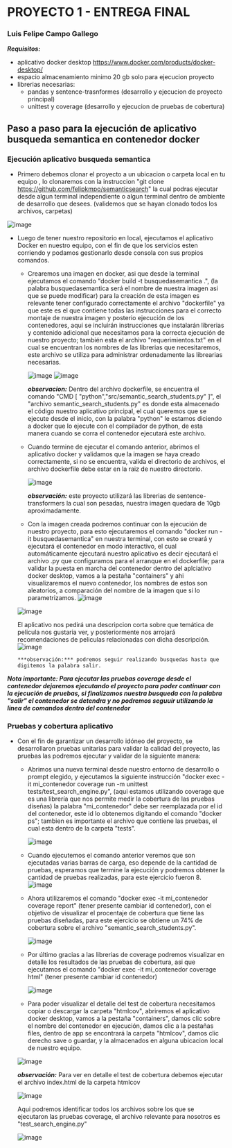 # PROYECTO 1 - ENTREGA FINAL
### Luis Felipe Campo Gallego

***Requisitos:*** 
- aplicativo docker desktop https://www.docker.com/products/docker-desktop/
- espacio almacenamiento minimo 20 gb solo para ejecucion proyecto
- librerias necesarias:
   - pandas y sentence-trasnformes (desarrollo y ejecucion de proyecto principal)
   - unittest y coverage (desarrollo y ejecucion de pruebas de cobertura) 
  
## Paso a paso para la ejecución de aplicativo busqueda semantica en contenedor docker
### Ejecución aplicativo busqueda semantica
- Primero debemos clonar el proyecto a un ubicacion o carpeta local en tu equipo , lo clonaremos con la instruccion "git clone https://github.com/felipkmpo/semanticsearch" la cual podras ejecutar desde algun terminal independiente o algun terminal dentro de ambiente de desarrollo que desees. (validemos que se hayan clonado todos los archivos, carpetas)

![image](https://github.com/user-attachments/assets/77b79883-822f-4f94-a35c-73c6929ad287)

- Luego de tener nuestro repositorio en local, ejecutamos el aplicativo Docker en nuestro equipo, con el fin de que los servicios esten corriendo y podamos gestionarlo desde consola con sus propios comandos.
  
    - Crearemos una imagen en docker, asi que desde la terminal ejecutamos el comando "docker build -t busquedasemantica .", (la palabra busquedasemantica será el nombre de nuestra imagen asi que se puede 
      modificar) para la creación de esta imagen es relevante tener configurado correctamente el archivo "dockerfile" ya que este es el que contiene todas las instrucciones para el correcto montaje de nuestra 
      imagen y posterio ejecución de los contenedores, aqui se incluirán instrucciones que instalarán librerias y contenido adicional que necesitamos para la correcta ejecución de nuestro proyecto; también 
      esta el archivo "requerimientos.txt" en el cual se encuentran los nombres de las librerias que necesitaremos, este archivo se utiliza para administrar ordenadamente las librearias necesarias.
  
      ![image](https://github.com/user-attachments/assets/f290ba7f-6f74-4b4a-9f55-b14cc9cbf004)
      ![image](https://github.com/user-attachments/assets/857fbddf-9ebf-4409-943d-8296bf5e9cb8)

        ***observacion:*** Dentro del archivo dockerfile, se encuentra el comando "CMD [ "python","src/semantic_search_students.py" ]", el "archivo semantic_search_students.py" es donde esta almacenado
        el código nuestro aplicativo principal, el cual queremos que se ejecute desde el inicio, con la palabra "python" le estamos diciendo a docker que lo ejecute con el compilador de python, de esta manera 
        cuando se corra el contenedor ejecutará este archivo.
      
    - Cuando termine de ejecutar el comando anterior, abrimos el aplicativo docker y validamos que la imagen  se haya creado correctamente, si no se encuentra, valida el directorio de archivos, el archivo 
    dockerfile debe estar en la raiz de nuestro directorio.

      ![image](https://github.com/user-attachments/assets/ae2aaf60-44b3-4ac1-8b3f-494bd6080315)
      
        ***observación:*** este proyecto utilizará las librerias de sentence-transformers la cual son pesadas, nuestra imagen quedara de 10gb aproximadamente.
      
    - Con la imagen creada podremos continuar con la ejecución de nuestro proyecto, para esto ejecutaremos el comando "docker run -it busquedasemantica" en nuestra terminal, con esto se creará y ejecutará el 
     contenedor en modo interactivo, el cual automáticamente ejecutará nuestro aplicativo es decir ejecutará el archivo .py que configuramos para el arranque en el dockerfile; para validar la puesta en marcha 
     del contenedor dentro del aplciativo docker desktop, vamos a la pestaña "containers" y ahi visualizaremos el nuevo contenedor, los nombres de estos son aleatorios, a comparación del nombre de la imagen 
     que si lo parametrizamos.
     ![image](https://github.com/user-attachments/assets/a998316a-bb5d-4448-8471-9818cd08138c)

     ![image](https://github.com/user-attachments/assets/1b04d739-d643-4066-99d4-54288761c489)

     El aplicativo nos pedirá una descripcion corta sobre que temática de pelicula nos gustaria ver, y posteriormente nos arrojará recomendaciones de peliculas relacionadas con dicha descripción.
      ![image](https://github.com/user-attachments/assets/df284cbe-102f-44c4-8dc2-d95a410e8b0a)

      ***observación:*** podremos seguir realizando busquedas hasta que digitemos la palabra salir.
 
***Nota importante: Para ejecutar las pruebas coverage desde el contenedor dejaremos ejecutando el proyecto para poder continuar con la ejecución de pruebas, si finalizamos nuestra busqueda con la palabra "salir" el contenedor se detendra y no podremos seguuir utilizando la linea de comandos dentro del contenedor***

  ### Pruebas y cobertura aplicativo

   - Con el fin de garantizar un desarrollo idóneo del proyecto, se desarrollaron pruebas unitarias para validar la calidad del proyecto, las pruebas las podremos ejecutar y validar de la siguiente manera:
     
        - Abrimos una nueva terminal desde nuestro entorno de desarrollo o prompt elegido, y ejecutamos la siguiente instrucción "docker exec -it mi_contenedor coverage run -m unittest 
          tests/test_search_engine.py", (aqui estamos utilizando coverage que es una librería que nos permite medir la cobertura de las pruebas diseñas) la palabra "mi_contenedor" debe ser reemplazada por el 
          id del contenedor, este id lo obtenemos digitando el comando "docker ps"; tambien es importante el archivo que contiene las pruebas, el cual esta dentro de la carpeta "tests".
  
          ![image](https://github.com/user-attachments/assets/2b1ad691-c2c6-4761-ba53-7a5c9b2e33a2)

        - Cuando ejecutemos el comando anterior veremos que son ejecutadas varias barras de carga, eso depende de la cantidad de pruebas, esperamos que termine la ejecución y podremos obtener la cantidad
          de pruebas realizadas, para este ejercicio fueron 8.
          ![image](https://github.com/user-attachments/assets/8cfcc494-6d91-473e-be10-12bd21757937)

        - Ahora utilizaremos el comando "docker exec -it mi_contenedor coverage report" (tener presente cambiar id contenedor), con el objetivo de visualizar el procentaje de cobertura que tiene las pruebas
          diseñadas, para este ejercicio se obtiene un 74% de cobertura sobre el archivo "semantic_search_students.py".

          ![image](https://github.com/user-attachments/assets/4f204491-e8f1-44d1-9904-a11cb824d5cd)

        - Por último gracias a las librerias de coverage podremos visualizar en detalle los resultados de las pruebas de cobertura, asi que ejecutamos el comando "docker exec -it mi_contenedor  coverage html"
          (tener presente cambiar id contenedor)
          
          ![image](https://github.com/user-attachments/assets/ba054312-fa92-46f3-9a78-3e74d9d9d0af)

        - Para poder visualizar el detalle del test de cobertura necesitamos copiar o descargar la carpeta "htmlcov", abriremos el aplicativo docker desktop, vamos a la pestaña "containers", damos clic sobre           el nombre del contenedor en ejecución, damos clic a la pestañas files, dentro de app se encontrará la carpeta "htmlcov", damos clic derecho save o guardar, y la almacenados en alguna ubicacion local           de nuestro equipo.
          
        ![image](https://github.com/user-attachments/assets/97fcd073-e3a8-49a7-8dee-70a7b99a200a)



     ***observación:*** Para ver en detalle el test de cobertura debemos ejecutar el archivo index.html de la carpeta htmlcov

        ![image](https://github.com/user-attachments/assets/acf91519-b920-4c96-9aeb-06a85e719cc8)

        Aqui podremos identificar todos los archivos sobre los que se ejecutaron las pruebas coverage, el archivo relevante para nosotros es "test_search_engine.py"

       ![image](https://github.com/user-attachments/assets/3d8f2271-3c65-4b0e-a200-176d809936ee)



